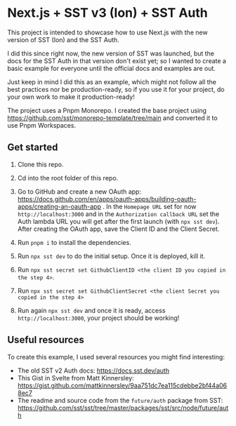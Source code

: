 # Next.js + SST v3 (Ion) + SST Auth

This project is intended to showcase how to use Next.js with the new version of SST (Ion) and the SST Auth.

I did this since right now, the new version of SST was launched, but the docs for the SST Auth in that version don't exist yet; so I wanted to create a basic example for everyone until the official docs and examples are out.

Just keep in mind I did this as an example, which might not follow all the best practices nor be production-ready, so if you use it for your project, do your own work to make it production-ready!

The project uses a Pnpm Monorepo. I created the base project using https://github.com/sst/monorepo-template/tree/main and converted it to use Pnpm Workspaces.

## Get started

1. Clone this repo.

2. Cd into the root folder of this repo.

3. Go to GitHub and create a new OAuth app: https://docs.github.com/en/apps/oauth-apps/building-oauth-apps/creating-an-oauth-app . In the `Homepage URL` set for now `http://localhost:3000` and in the `Authorization callback URL` set the Auth lambda URL you will get after the first launch (with `npx sst dev`). After creating the OAuth app, save the Client ID and the Client Secret.

4. Run `pnpm i` to install the dependencies.

5. Run `npx sst dev` to do the initial setup. Once it is deployed, kill it.

6. Run `npx sst secret set GithubClientID <the client ID you copied in the step 4>`.

7. Run `npx sst secret set GithubClientSecret <the client Secret you copied in the step 4>`

8. Run again `npx sst dev` and once it is ready, access `http://localhost:3000`, your project should be working!

## Useful resources

To create this example, I used several resources you might find interesting:

- The old SST v2 Auth docs: https://docs.sst.dev/auth
- This Gist in Svelte from Matt Kinnersley: https://gist.github.com/mattkinnersley/9aa751dc7ea115cdebbe2bf44a068ec7
- The readme and source code from the `future/auth` package from SST: https://github.com/sst/sst/tree/master/packages/sst/src/node/future/auth
